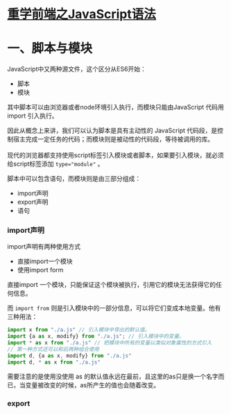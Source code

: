 # [重学前端之JavaScript语法](https://github.com/srtian/Blog/issues/22)


# 一、脚本与模块
JavaScript中又两种源文件，这个区分从ES6开始：

- 脚本
- 模块

其中脚本可以由浏览器或者node环境引入执行，而模块只能由JavaScript 代码用 import 引入执行。

因此从概念上来讲，我们可以认为脚本是具有主动性的 JavaScript 代码段，是控制宿主完成一定任务的代码；而模块则是被动性的代码段，等待被调用的库。<br /> <br />现代的浏览器都支持使用script标签引入模块或者脚本，如果要引入模块，就必须给script标签添加 `type="module"` 。

脚本中可以包含语句，而模块则是由三部分组成：

- import声明
- export声明
- 语句


### import声明
import声明有两种使用方式

- 直接import一个模块
- 使用import form

直接import 一个模块，只能保证这个模块被执行，引用它的模块无法获得它的任何信息。

而 `import from` 则是引入模块中的一部分信息，可以将它们变成本地变量。他有三种用法：
```javascript
import x from "./a.js" // 引入模块中导出的默认值。
import {a as x, modify} from "./a.js"; // 引入模块中的变量。
import * as x from "./a.js" // 把模块中所有的变量以类似对象属性的方式引入
// 第一种方式还可以和后两种组合使用
import d, {a as x, modify} from "./a.js"
import d, * as x from "./a.js"
```
需要注意的是使用没使用 as 的默认值永远在最前，且这里的as只是换一个名字而已，当变量被改变的时候，as所产生的值也会随着改变。


### export


